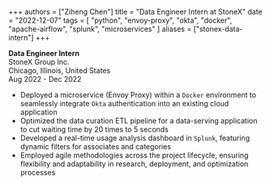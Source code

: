 +++
authors = ["Ziheng Chen"]
title = "Data Engineer Intern at StoneX"
date = "2022-12-07"
tags = [
    "python", "envoy-proxy", "okta", 
    "docker", "apache-airflow",
    "splunk", "microservices"
]
aliases = ["stonex-data-intern"]
+++
 
**Data Engineer Intern**   
StoneX Group Inc.  
Chicago, Illinois, United States  
Aug 2022 - Dec 2022   
- Deployed a microservice (Envoy Proxy) within a `Docker` environment to seamlessly integrate `Okta` authentication into an existing cloud application
- Optimized the data curation ETL pipeline for a data-serving application to cut waiting time by 20 times to 5 seconds
- Developed a real-time usage analysis dashboard in `Splunk`, featuring dynamic filters for associates and categories
- Employed agile methodologies across the project lifecycle, ensuring flexibility and adaptability in research, deployment, and optimization processes


